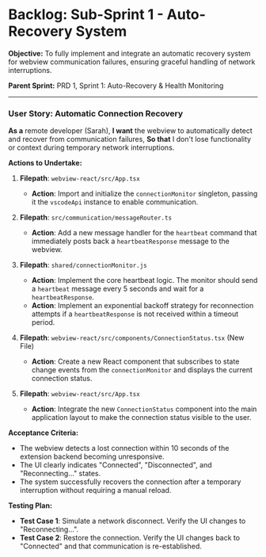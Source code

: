 # Backlog: Sub-Sprint 1 - Auto-Recovery System

**Objective:** To fully implement and integrate an automatic recovery system for webview communication failures, ensuring graceful handling of network interruptions.

**Parent Sprint:** PRD 1, Sprint 1: Auto-Recovery & Health Monitoring

---

### User Story: Automatic Connection Recovery

**As a** remote developer (Sarah),
**I want** the webview to automatically detect and recover from communication failures,
**So that** I don't lose functionality or context during temporary network interruptions.

**Actions to Undertake:**

1.  **Filepath**: `webview-react/src/App.tsx`
    *   **Action**: Import and initialize the `connectionMonitor` singleton, passing it the `vscodeApi` instance to enable communication.

2.  **Filepath**: `src/communication/messageRouter.ts`
    *   **Action**: Add a new message handler for the `heartbeat` command that immediately posts back a `heartbeatResponse` message to the webview.

3.  **Filepath**: `shared/connectionMonitor.js`
    *   **Action**: Implement the core heartbeat logic. The monitor should send a `heartbeat` message every 5 seconds and wait for a `heartbeatResponse`.
    *   **Action**: Implement an exponential backoff strategy for reconnection attempts if a `heartbeatResponse` is not received within a timeout period.

4.  **Filepath**: `webview-react/src/components/ConnectionStatus.tsx` (New File)
    *   **Action**: Create a new React component that subscribes to state change events from the `connectionMonitor` and displays the current connection status.

5.  **Filepath**: `webview-react/src/App.tsx`
    *   **Action**: Integrate the new `ConnectionStatus` component into the main application layout to make the connection status visible to the user.

**Acceptance Criteria:**

*   The webview detects a lost connection within 10 seconds of the extension backend becoming unresponsive.
*   The UI clearly indicates "Connected", "Disconnected", and "Reconnecting..." states.
*   The system successfully recovers the connection after a temporary interruption without requiring a manual reload.

**Testing Plan:**

*   **Test Case 1**: Simulate a network disconnect. Verify the UI changes to "Reconnecting...".
*   **Test Case 2**: Restore the connection. Verify the UI changes back to "Connected" and that communication is re-established.
